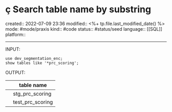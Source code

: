 # ç Search table name by substring
created:: 2022-07-09 23:36
modified:: <%+ tp.file.last_modified_date() %>
mode: #mode/praxis 
kind:: #code
status:: #status/seed
language:: [[SQL]]
platform::
***


INPUT:
```
use dev_segmentation_enc;
show tables like '*prc_scoring';
```

OUTPUT:

|     | table name |
| --- | --- | 
|     | stg_prc_scoring |
|     | test_prc_scoring | 



